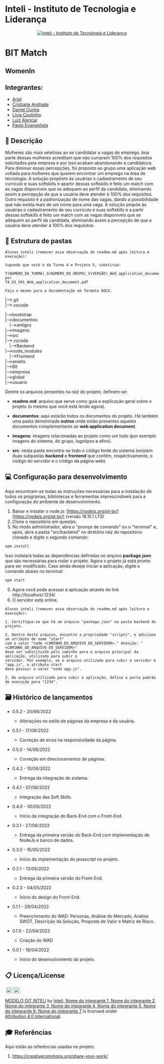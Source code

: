 # Inteli - Instituto de Tecnologia e Liderança 

<p align="center">
<a href= "https://www.inteli.edu.br/"><img src="https://www.inteli.edu.br/wp-content/uploads/2021/08/20172028/marca_1-2.png" alt="Inteli - Instituto de Tecnologia e Liderança" border="0"></a>
</p>

# BIT Match

## WomenIn

## Integrantes: 
- <a href="https://www.linkedin.com/in/victorbarq/">Ariel </a>
- <a href="https://www.linkedin.com/in/crisandrade/">Cristiane Andrade</a>
- <a href="https://www.linkedin.com/in/victorbarq/">Daniel Cunha</a> 
- <a href="https://www.linkedin.com/in/liviapcoutinho/">Lívia Coutinho</a> 
- <a href="https://www.linkedin.com/in/luiz-k-alencar/">Luiz Alencar</a>
- <a href="https://www.linkedin.com/in/victorbarq/">Paulo Evangelista</a> 

## 📝 Descrição

Mulheres são mais seletivas ao se candidatar a vagas de emprego, boa parte dessas mulheres acreditam que não cumprem 100% dos requisitos solicitados pela empresa e por isso acabam abandonando a candidatura. Para diminuir essas percepções, foi proposto ao grupo uma aplicação web voltada para mulheres que querem encontrar um emprego na área de tecnologia. A solução propõem às usuárias o cadastramento de seu curriculo e suas softskills e apartir dessas softskills é feito um match com as vagas disponiveis que se adequem ao perfil da candidata, eliminando assim a percepção de que a usuária deve atender à 100% dos requisitos. Outro requisito é a padronização de nome das vagas, dando a possibilidade que não exista mais de um nome para uma vaga.
A solução propõe às usuárias o cadastramento de seu curriculo e suas softskills e a partir dessas softskills é feito um match com as vagas disponiveis que se adequem ao perfil da candidata, eliminando assim a percepção de que a usuária deve atender à 100% dos requisitos.


## 📁 Estrutura de pastas

```
Alunos inteli (remover essa observação do readme.md após leitura e execução):

Supondo que você é da Turma 4 e Projeto 5, substitua:

T(NUMERO_DA_TURMA)_G(NUMERO_DO_GRUPO)_V(VERSÃO)_Web_application_document.pdf
por
T4_G5_V01_Web_application_document.pdf

Faça o mesmo para a documentação em formato DOCX.
```

|-->.git <br>
|-->.vscode <br>
     
|-->bootstrap <br>
|-->documentos <br>
 |-->antigos<br>
|-->imagens <br>
|-->src <br>
    |-->.vscode<br>
 |-->Backend <br>
        |-->node_modules<br>
 |-->Frontend <br>
        |-->assets<br>
        |-->Bit<br>
        |-->empresa<br>
        |-->global<br>
        |-->usuario<br>


Dentre os arquivos presentes na raiz do projeto, definem-se:

- <b>readme.md</b>: arquivo que serve como guia e explicação geral sobre o projeto (o mesmo que você está lendo agora).

- <b>documentos</b>: aqui estarão todos os documentos do projeto. Há também uma pasta denominada <b>outros</b> onde estão presentes aqueles documentos complementares ao <b>web application document</b>.

- <b>imagens</b>: imagens relacionadas ao projeto como um todo (por exemplo imagens do sistema, do grupo, logotipos e afins).

- <b>src</b>: nesta pasta encontra-se todo o código fonte do sistema (existem duas subpastas <b>backend</b> e <b>frontend</b> que contêm, respectivamente, o código do servidor e o código da página web).

## 💻 Configuração para desenvolvimento

Aqui encontram-se todas as instruções necessárias para a instalação de todos os programas, bibliotecas e ferramentas imprescindíveis para a configuração do ambiente de desenvolvimento.

1.  Baixar e instalar o node.js:  [https://nodejs.org/pt-br/](https://nodejs.org/pt-br/) (versão 16.15.1 LTS)
2. Clone o repositório em questão.
3.  No modo administrador, abra o "prompt de comando" ou o "terminal" e, após,  abra a pasta "src/backend" no diretório raiz do repositório clonado e digite o segundo comando:

```sh
npm install
```

Isso instalará todas as dependências definidas no arquivo <b>package.json</b> que são necessárias para rodar o projeto. Agora o projeto já está pronto para ser modificado. Caso ainda deseje iniciar a aplicação, digite o comando abaixo no terminal:

```sh
npm start
```
5. Agora você pode acessar a aplicação através do link http://localhost:1234/
6. O servidor está online.


```
Alunos inteli (remover essa observação do readme.md após leitura e execução):

1. Certifique-se que há um arquivo "package.json" na pasta backend do projeto.

2. Dentro deste arquivo, encontre a propriedade "scripts", e adicione um atributo de nome "start"
com o valor "node <CAMINHO_DO_ARQUIVO_DO_SERVIDOR>." Atenção: "<CAMINHO_DO_ARQUIVO_DO_SERVIDOR>" 
deve ser substituído pelo caminho para o arquivo principal da aplicação, utilizado para subir o
servidor. Por exemplo, se o arquivo utilizado para subir o servidor é "app.js", o atributo start
deve possuir o valor "node app.js".

3. No arquivo utilizado para subir a aplicação, defina a porta padrão de execução para "1234".
````

## 🗃 Histórico de lançamentos

* 0.5.2 - 20/06/2022
    * Alterações no estilo de páginas da empresa e da usuária.
* 0.5.1 - 17/06/2022
    * Correção de erros na responsividade da página.
* 0.5.0 - 14/06/2022
    * Correção em direcionamentos de páginas.
* 0.4.2 - 10/06/2022
    * Entrega da integração do sistema.
* 0.4.1 - 07/06/2022
    * Integração das Soft Skills.
* 0.4.0 - 30/05/2022
    * Início da integração do Back-End com o Front-End.
* 0.3.1 - 27/06/2022
    * Entrega da primeira versão do Back-End com implementação de NodeJs e banco de dados.
* 0.3.0 - 16/05/2022
    * Início da implementação do javascript no projeto.
* 0.2.1 - 13/05/2022
    * Entrega da primeira versão do Front-End.
* 0.2.0 - 04/05/2022
    * Ínicio do design do Front-End.
    
* 0.1.1 - 29/04/2022
    * Preenchimento do WAD: Personas, Análise do Mercado, Análise SWOT, Descrição da Solução, Proposta de Valor e Matriz de Risco.
* 0.1.0 - 22/04/2022
    * Criação do WAD
    
* 0.0.1 - 18/04/2022
    * Início do desenvolvimento do projeto.

## 📋 Licença/License

<img style="height:22px!important;margin-left:3px;vertical-align:text-bottom;" src="https://mirrors.creativecommons.org/presskit/icons/cc.svg?ref=chooser-v1"><img style="height:22px!important;margin-left:3px;vertical-align:text-bottom;" src="https://mirrors.creativecommons.org/presskit/icons/by.svg?ref=chooser-v1"><p xmlns:cc="http://creativecommons.org/ns#" xmlns:dct="http://purl.org/dc/terms/"><a property="dct:title" rel="cc:attributionURL" href="https://github.com/Spidus/Teste_Final_1">MODELO GIT INTELI</a> by <a rel="cc:attributionURL dct:creator" property="cc:attributionName" href="https://www.yggbrasil.com.br/vr">Inteli, Nome do integrante 1, Nome do integrante 2, Nome do integrante 3, Nome do integrante 4, Nome do integrante 5, Nome do integrante 6, Nome do integrante 7</a> is licensed under <a href="http://creativecommons.org/licenses/by/4.0/?ref=chooser-v1" target="_blank" rel="license noopener noreferrer" style="display:inline-block;">Attribution 4.0 International</a>.</p>

## 🎓 Referências

Aqui estão as referências usadas no projeto:

1. <https://creativecommons.org/share-your-work/>
